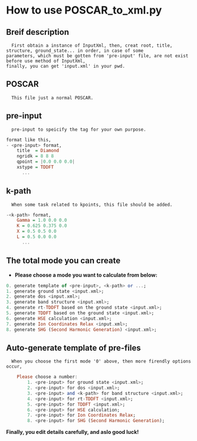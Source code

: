 # How to use POSCAR_to_xml.py
## Breif description
      First obtain a instance of InputXml, then, creat root, title, structure, ground_state... in order, in case of some
    parameters, which must be gotten from 'pre-input' file, are not exist before use method of InputXml,
    finally, you can get 'input.xml' in your pwd.
## POSCAR
      This file just a normal POSCAR.
## pre-input
      pre-input to speicify the tag for your own purpose.
```haskell
format like this,
- <pre-input> format,
    title  = Diamond
    ngridk = 8 8 8
    qpoint = |0.0 0.0 0.0|
    xstype = TDDFT
      ...
```
## k-path
      When some task related to kpoints, this file should be added.
```haskell
-<k-path> format,
    Gamma = 1.0 0.0 0.0
    K = 0.625 0.375 0.0
    X = 0.5 0.5 0.0 
    L = 0.5 0.0 0.0
      ...
```
## The total mode you can create  
* **Please choose a mode you want to calculate from below:** 
```haskell 
0. generate template of <pre-input>, <k-path> or ...;  
1. generate ground state <input.xml>;  
2. generate dos <input.xml>;  
3. generate band structure <input.xml>;  
4. generate rt-TDDFT based on the ground state <input.xml>;  
5. generate TDDFT based on the ground state <input.xml>;  
6. generate HSE calculation <input.xml>;  
7. generate Ion Coordinates Relax <input.xml>;  
8. generate SHG (Second Harmonic Generation) <input.xml>;  
```
## Auto-generate template of pre-files
      When you choose the first mode '0' above, then more firendly options occur,
```haskell
    Please choose a number:
        1. <pre-input> for ground state <input.xml>;
        2. <pre-input> for dos <input.xml>;
        3. <pre-input> and <k-path> for band structure <input.xml>;
        4. <pre-input> for rt-TDDFT <input.xml>;
        5. <pre-input> for TDDFT <input.xml>;
        6. <pre-input> for HSE calculation;
        7. <pre-input> for Ion Coordinates Relax;
        8. <pre-input> for SHG (Second Harmonic Generation);
```
**Finally, you edit details carefully, and aslo good luck!**
